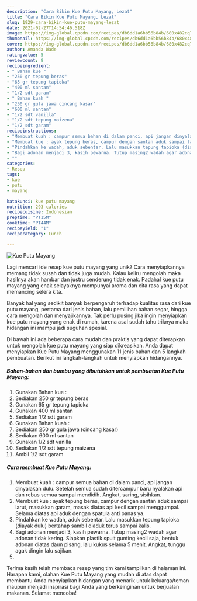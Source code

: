 ```yaml
---
description: "Cara Bikin Kue Putu Mayang, Lezat"
title: "Cara Bikin Kue Putu Mayang, Lezat"
slug: 1929-cara-bikin-kue-putu-mayang-lezat
date: 2021-02-27T14:54:46.518Z
image: https://img-global.cpcdn.com/recipes/db6dd1a6bb56b84b/680x482cq70/kue-putu-mayang-foto-resep-utama.jpg
thumbnail: https://img-global.cpcdn.com/recipes/db6dd1a6bb56b84b/680x482cq70/kue-putu-mayang-foto-resep-utama.jpg
cover: https://img-global.cpcdn.com/recipes/db6dd1a6bb56b84b/680x482cq70/kue-putu-mayang-foto-resep-utama.jpg
author: Amanda Wade
ratingvalue: 5
reviewcount: 8
recipeingredient:
- " Bahan kue "
- "250 gr tepung beras"
- "65 gr tepung tapioka"
- "400 ml santan"
- "1/2 sdt garam"
- " Bahan kuah "
- "250 gr gula jawa cincang kasar"
- "600 ml santan"
- "1/2 sdt vanilla"
- "1/2 sdt tepung maizena"
- "1/2 sdt garam"
recipeinstructions:
- "Membuat kuah : campur semua bahan di dalam panci, api jangan dinyalakan dulu. Setelah semua sudah ditercampur baru nyalakan api dan rebus semua sampai mendidih. Angkat, saring, sisihkan."
- "Membuat kue : ayak tepung beras, campur dengan santan aduk sampai larut, masukkan garam, masak diatas api kecil sampai menggumpal. Selama diatas api aduk dengan spatula anti panas ya."
- "Pindahkan ke wadah, aduk sebentar. Lalu masukkan tepung tapioka (diayak dulu) bertahap sambil diaduk terus sampai kalis."
- "Bagi adonan menjadi 3, kasih pewarna. Tutup masing2 wadah agar adonan tidak kering. Siapkan plastik spuit gunting kecil saja, bentuk adonan diatas daun pisang, lalu kukus selama 5 menit. Angkat, tunggu agak dingin lalu sajikan."
- ""
categories:
- Resep
tags:
- kue
- putu
- mayang

katakunci: kue putu mayang 
nutrition: 293 calories
recipecuisine: Indonesian
preptime: "PT15M"
cooktime: "PT44M"
recipeyield: "1"
recipecategory: Lunch

---
```



![Kue Putu Mayang](https://img-global.cpcdn.com/recipes/db6dd1a6bb56b84b/680x482cq70/kue-putu-mayang-foto-resep-utama.jpg)

Lagi mencari ide resep kue putu mayang yang unik? Cara menyiapkannya memang tidak susah dan tidak juga mudah. Kalau keliru mengolah maka hasilnya akan hambar dan justru cenderung tidak enak. Padahal kue putu mayang yang enak selayaknya mempunyai aroma dan cita rasa yang dapat memancing selera kita.

Banyak hal yang sedikit banyak berpengaruh terhadap kualitas rasa dari kue putu mayang, pertama dari jenis bahan, lalu pemilihan bahan segar, hingga cara mengolah dan menyajikannya. Tak perlu pusing jika ingin menyiapkan kue putu mayang yang enak di rumah, karena asal sudah tahu triknya maka hidangan ini mampu jadi suguhan spesial.




Di bawah ini ada beberapa cara mudah dan praktis yang dapat diterapkan untuk mengolah kue putu mayang yang siap dikreasikan. Anda dapat menyiapkan Kue Putu Mayang menggunakan 11 jenis bahan dan 5 langkah pembuatan. Berikut ini langkah-langkah untuk menyiapkan hidangannya.

<!--inarticleads1-->

##### Bahan-bahan dan bumbu yang dibutuhkan untuk pembuatan Kue Putu Mayang:

1. Gunakan  Bahan kue :
1. Sediakan 250 gr tepung beras
1. Gunakan 65 gr tepung tapioka
1. Gunakan 400 ml santan
1. Sediakan 1/2 sdt garam
1. Gunakan  Bahan kuah :
1. Sediakan 250 gr gula jawa (cincang kasar)
1. Sediakan 600 ml santan
1. Gunakan 1/2 sdt vanilla
1. Sediakan 1/2 sdt tepung maizena
1. Ambil 1/2 sdt garam




<!--inarticleads2-->

##### Cara membuat Kue Putu Mayang:

1. Membuat kuah : campur semua bahan di dalam panci, api jangan dinyalakan dulu. Setelah semua sudah ditercampur baru nyalakan api dan rebus semua sampai mendidih. Angkat, saring, sisihkan.
1. Membuat kue : ayak tepung beras, campur dengan santan aduk sampai larut, masukkan garam, masak diatas api kecil sampai menggumpal. Selama diatas api aduk dengan spatula anti panas ya.
1. Pindahkan ke wadah, aduk sebentar. Lalu masukkan tepung tapioka (diayak dulu) bertahap sambil diaduk terus sampai kalis.
1. Bagi adonan menjadi 3, kasih pewarna. Tutup masing2 wadah agar adonan tidak kering. Siapkan plastik spuit gunting kecil saja, bentuk adonan diatas daun pisang, lalu kukus selama 5 menit. Angkat, tunggu agak dingin lalu sajikan.
1. 




Terima kasih telah membaca resep yang tim kami tampilkan di halaman ini. Harapan kami, olahan Kue Putu Mayang yang mudah di atas dapat membantu Anda menyiapkan hidangan yang menarik untuk keluarga/teman maupun menjadi inspirasi bagi Anda yang berkeinginan untuk berjualan makanan. Selamat mencoba!
